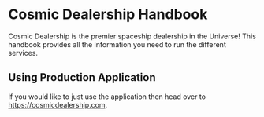 # Cosmic Dealership Handbook
Cosmic Dealership is the premier spaceship dealership in the Universe!
This handbook provides all the information you need to run the different services.

## Using Production Application
If you would like to just use the application then head over to
https://cosmicdealership.com. 

